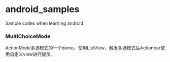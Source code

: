 android_samples
===============

Sample codes when learning android

### MultiChoiceMode
ActionMode多选模式的一个demo，使用ListView，触发多选模式后Actionbar使用自定义view进行提示。
